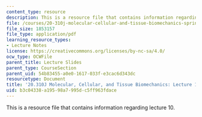 ```yaml
---
content_type: resource
description: This is a resource file that contains information regarding lecture 10.
file: /courses/20-310j-molecular-cellular-and-tissue-biomechanics-spring-2015/b3c04338a19598a7995dc5ff963fdace_MIT20_310JS15_Lecture10.pdf
file_size: 1853157
file_type: application/pdf
learning_resource_types:
- Lecture Notes
license: https://creativecommons.org/licenses/by-nc-sa/4.0/
ocw_type: OCWFile
parent_title: Lecture Slides
parent_type: CourseSection
parent_uid: 54b83455-a0e0-1617-033f-e3cac6d343dc
resourcetype: Document
title: '20.310J Molecular, Cellular, and Tissue Biomechanics: Lecture 10'
uid: b3c04338-a195-98a7-995d-c5ff963fdace
---
```

This is a resource file that contains information regarding lecture 10.